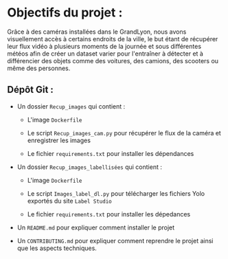 # Objectifs du projet :

Grâce à des caméras installées dans le GrandLyon, nous avons visuellement accès à certains endroits de la ville, le but étant de récupérer leur flux vidéo à plusieurs moments de la journée et sous différentes météos afin de créer un dataset varier pour l'entraîner à détecter et à différencier des objets comme des voitures, des camions, des scooters ou même des personnes.

## Dépôt Git :

- Un dossier ````Recup_images```` qui contient :
  - L'image ````Dockerfile````
    
  - Le script ````Recup_images_cam.py```` pour récupérer le flux de la caméra et enregistrer les images
    
  - Le fichier ````requirements.txt```` pour installer les dépendances
    
 
- Un dossier ````Recup_images_labellisées```` qui contient :
  
  - L'image ````Dockerfile````
    
  - Le script ````Images_label_dl.py```` pour télécharger les fichiers Yolo exportés du site ````Label Studio````
    
  - Le fichier ````requirements.txt```` pour installer les dépedances
 
- Un ````README.md```` pour expliquer comment installer le projet

- Un ````CONTRIBUTING.md```` pour expliquer comment reprendre le projet ainsi que les aspects techniques.
